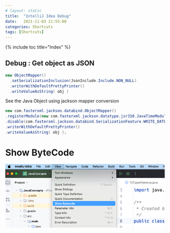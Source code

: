```yaml
---
# layout: static
title:  "IntelliJ Idea Debug"
date:   2021-11-03 21:55:00
categories: Shortcuts
tags: [Shortcuts]
---
```


{% include toc title="Index" %}

## Debug : Get object as JSON 
```java
new ObjectMapper()
  .setSerializationInclusion(JsonInclude.Include.NON_NULL)
  .writerWithDefaultPrettyPrinter()
  .writeValueAsString( obj )
```

See the Java Object using jackson mapper conversion

```java
new com.fasterxml.jackson.databind.ObjectMapper()
.registerModule(new com.fasterxml.jackson.datatype.jsr310.JavaTimeModule())
.disable(com.fasterxml.jackson.databind.SerializationFeature.WRITE_DATES_AS_TIMESTAMPS)
.writerWithDefaultPrettyPrinter()
.writeValueAsString( obj );
```

# Show ByteCode
![showByteCode.png](..%2F..%2Fassets%2Fimages%2FintelliJ%2FshowByteCode.png)
